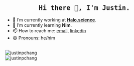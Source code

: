 <h2 align="center"><samp>Hi there 👋, I'm Justin.</samp></h2>

- 🔭 I’m currently working at **<a href="halo.science">Halo.science</a>**.
- 🌱 I’m currently learning **Nim**.
- 📫 How to reach me: [email](mailto:justin.p.chang@gmail.com), [linkedin](https://www.linkedin.com/in/justin-chang-306735b2/)
- 😄 Pronouns: he/him

<br />
<img align="center" src="https://github-readme-stats.vercel.app/api?username=justinpchang&show_icons=true&count_private=true" alt="justinpchang" />
<br />  
<img align="left" src="https://github-readme-stats.vercel.app/api/top-langs/?username=justinpchang&layout=compact&hide=html" alt="justinpchang" />
<br />
<br />
<!-- <img align="left" src="https://github-readme-stats.vercel.app/api/wakatime?username=justinpchang" alt="justinpchang" /> -->
